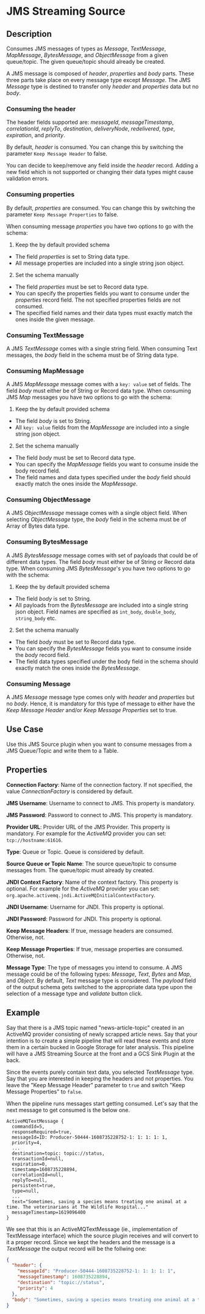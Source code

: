 # JMS Streaming Source

Description
-----------
Consumes JMS messages of types as *Message*, *TextMessage*, *MapMessage*, *BytesMessage*, and *ObjectMessage* from a 
given queue/topic. The given queue/topic should already be created.  

A JMS message is composed of *header*, *properties* and *body* parts. These three parts take place on every message type
except *Message*. The JMS *Message* type is destined to transfer only *header* and *properties* data but no *body*.

### Consuming the header
The header fields supported are: *messageId*, *messageTimestamp*, *correlationId*, *replyTo*, *destination*,
*deliveryNode*, *redelivered*, *type*, *expiration*, and *priority*. 

By default, *header* is consumed. You can change this by switching the parameter `Keep Message Header` to false.

You can decide to keep/remove any field inside the *header* record. Adding a new field which is not supported or 
changing their data types might cause validation errors.


### Consuming properties
By default, *properties* are consumed. You can change this by switching the parameter `Keep Message Properties` to false.

When consuming message *properties* you have two options to go with the schema:

1. Keep the by default provided schema

- The field *properties* is set to String data type.
- All message properties are included into a single string json object.

2. Set the schema manually

- The field *properties* must be set to Record data type.
- You can specify the properties fields you want to consume under the *properties* record field. The not specified 
  properties fields are not consumed.   
- The specified field names and their data types must exactly match the ones inside the given message.

### Consuming TextMessage
A JMS *TextMessage* comes with a single string field. When consuming Text messages, the *body* field in the schema must
be of String data type.

### Consuming MapMessage
A JMS *MapMessage* message comes with a `key: value` set of fields. The field *body* must either be of String or Record data 
type. When consuming JMS *Map* messages you have two options to go with the schema:

1. Keep the by default provided schema

- The field *body* is set to String. 
- All `key: value` fields from the *MapMessage* are included into a single string json object.

2. Set the schema manually

- The field *body* must be set to Record data type.
- You can specify the *MapMessage* fields you want to consume inside the body record field.
- The field names and data types specified under the *body* field should exactly match the ones inside the *MapMessage*.
  
### Consuming ObjectMessage
A JMS *ObjectMessage* message comes with a single object field. When selecting *ObjectMessage* type, the *body* field in the 
schema must be of Array of Bytes data type. 

### Consuming BytesMessage
A JMS *BytesMessage* message comes with set of payloads that could be of different data types. The field *body* must either
be of String or Record data type. When consuming JMS *BytesMessage*'s you have two options to go with the schema:

1. Keep the by default provided schema

- The field *body* is set to String.
- All payloads from the *BytesMessage* are included into a single string json object. Field names are specified as
`int_body`, `double_body`, `string_body` etc.

2. Set the schema manually

- The field *body* must be set to Record data type.
- You can specify the *BytesMessage* fields you want to consume inside the *body* record field.
- The field data types specified under the body field in the schema should exactly match the ones inside the
  *BytesMessage*.

### Consuming Message
A JMS *Message* message type comes only with *header* and *properties* but no *body*. Hence, it is mandatory for this 
type of message to either have the *Keep Message Header* and/or *Keep Message Properties* set to true. 


Use Case
--------
Use this JMS Source plugin when you want to consume messages from a JMS Queue/Topic and write them to a Table. 

Properties
----------
**Connection Factory**: Name of the connection factory. If not specified, the value *ConnectionFactory* is considered by
 default.

**JMS Username**: Username to connect to JMS. This property is mandatory.

**JMS Password**: Password to connect to JMS. This property is mandatory.

**Provider URL**: Provider URL of the JMS Provider. This property is mandatory. For example for the *ActiveMQ* provider
 you can set: `tcp://hostname:61616`.

**Type**: Queue or Topic. Queue is considered by default.

**Source Queue or Topic Name**: The source queue/topic to consume messages from. The queue/topic must already by created.

**JNDI Context Factory**: Name of the context factory. This property is optional. For example for the *ActiveMQ* 
provider you can set: `org.apache.activemq.jndi.ActiveMQInitialContextFactory`.

**JNDI Username**: Username for JNDI. This property is optional.

**JNDI Password**: Password for JNDI. This property is optional.

**Keep Message Headers**: If true, message headers are consumed. Otherwise, not.

**Keep Message Properties**: If true, message properties are consumed. Otherwise, not.

**Message Type**: The type of messages you intend to consume. A JMS message could be of the following types: *Message*,
*Text*, *Bytes* and *Map*, and *Object*. By default, *Text* message type is considered. The *payload* field of the 
output schema gets switched to the appropriate data type upon the selection of a message type and *validate* button click. 


Example
-------
Say that there is a JMS topic named "news-article-topic" created in an ActiveMQ provider consisting of newly scrapped 
article news. Say that your intention is to create a simple pipeline that will read these events 
and store them in a certain bucked in Google Storage for later analysis. This pipeline will have a JMS Streaming Source 
at the front and a GCS Sink Plugin at the back.

Since the events purely contain text data, you selected *TextMessage* type. Say that you are interested in keeping the
headers and not properties. You leave the "Keep Message Header" parameter to `true` and switch "Keep Message Properties" 
to `false`. 

When the pipeline runs messages start getting consumed. Let's say that the next message to get consumed is the below one.

```text
ActiveMQTextMessage {
  commandId=5,
  responseRequired=true,
  messageId=ID: Producer-50444-1608735228752-1: 1: 1: 1: 1,
  priority=4,
  ...
  destination=topic: topic://status,
  transactionId=null,
  expiration=0,
  timestamp=1608735228894,
  correlationId=null,
  replyTo=null,
  persistent=true,
  type=null,
  ...
  text="Sometimes, saving a species means treating one animal at a time. The veterinarians at The Wildlife Hospital..."
  messageTimestamp=1619096400
}

```

We see that this is an ActiveMQTextMessage (ie., implementation of TextMessage interface) which the source plugin receives
and will convert to it a proper record. Since we kept the headers and the message is a *TextMessage* the output record will 
be the follwing one:

```json
{
  "header": {
    "messageId": "Producer-50444-1608735228752-1: 1: 1: 1: 1",
    "messageTimestamp": 1608735228894,
    "destination": "topic://status",
    "priority": 4
  },
  "body": "Sometimes, saving a species means treating one animal at a time. The veterinarians at The Wildlife Hospital..."
}
```

